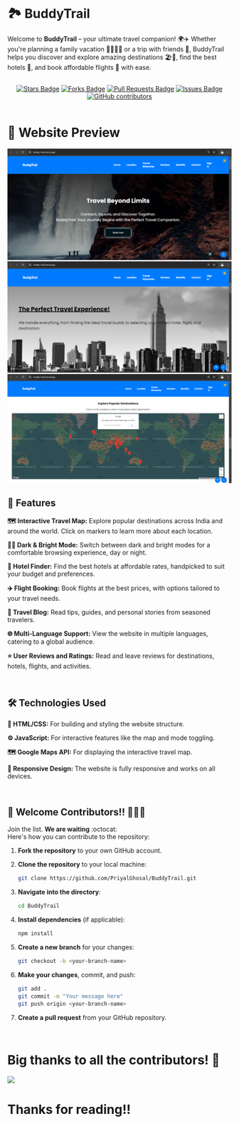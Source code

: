 # 🏞️ BuddyTrail

Welcome to **BuddyTrail** – your ultimate travel companion! 🌍✈️ Whether you're planning a family vacation 👨‍👩‍👧‍👦 or a trip with friends 👫, BuddyTrail helps you discover and explore amazing destinations 🏖️🏰, find the best hotels 🏨, and book affordable flights 💺 with ease.

<br />

<div align="center">
  <a href="https://github.com/PriyaGhosal/BuddyTrail/stargazers"><img src="https://img.shields.io/github/stars/PriyaGhosal/BuddyTrail" alt="Stars Badge"/></a>
  <a href="https://github.com/PriyaGhosal/BuddyTrail/network/members"><img src="https://img.shields.io/github/forks/PriyaGhosal/BuddyTrail" alt="Forks Badge"/></a>
  <a href="https://github.com/PriyaGhosal/BuddyTrail/pulls"><img src="https://img.shields.io/github/issues-pr/PriyaGhosal/BuddyTrail" alt="Pull Requests Badge"/></a>
  <a href="https://github.com/PriyaGhosal/BuddyTrail/issues"><img src="https://img.shields.io/github/issues/PriyaGhosal/BuddyTrail" alt="Issues Badge"/></a>
  <a href="https://github.com/PriyaGhosal/BuddyTrail/graphs/contributors"><img alt="GitHub contributors" src="https://img.shields.io/github/contributors/PriyaGhosal/BuddyTrail?color=2b9348"></a>
</div>


<br />

# 📸 Website Preview
<img src = "https://github.com/neeru24/Connect_icons/blob/main/Screenshot%202024-10-07%20182908.png" alt = "image">
<img src = "https://github.com/neeru24/Connect_icons/blob/main/Screenshot%202024-10-07%20182935.png" alt = "image">
<img src = "https://github.com/neeru24/Connect_icons/blob/main/Screenshot%202024-10-07%20183005.png" alt = "image">


<br />

## 🚀 Features

**🗺️ Interactive Travel Map:** Explore popular destinations across India and around the world. Click on markers to learn more about each location.

**🌙🌞 Dark & Bright Mode:** Switch between dark and bright modes for a comfortable browsing experience, day or night.

**🏨 Hotel Finder:** Find the best hotels at affordable rates, handpicked to suit your budget and preferences.

**✈️ Flight Booking:** Book flights at the best prices, with options tailored to your travel needs.

**📝 Travel Blog:** Read tips, guides, and personal stories from seasoned travelers.

**🌐 Multi-Language Support:** View the website in multiple languages, catering to a global audience.

**⭐ User Reviews and Ratings:** Read and leave reviews for destinations, hotels, flights, and activities.

<br />

## 🛠️ Technologies Used

**📝 HTML/CSS:** For building and styling the website structure.

**⚙️ JavaScript:** For interactive features like the map and mode toggling.

**🗺️ Google Maps API:** For displaying the interactive travel map.

**📱 Responsive Design:** The website is fully responsive and works on all devices.

<br />

## 🎉 Welcome Contributors!! 👨‍💻👋

Join the list. **We are waiting** :octocat:<br />
Here's how you can contribute to the repository:

1. **Fork the repository** to your own GitHub account.
   
2. **Clone the repository** to your local machine:
   
    ```bash
    git clone https://github.com/PriyalGhosal/BuddyTrail.git
    ```
    
3. **Navigate into the directory**:
   
    ```bash
    cd BuddyTrail
    ```
    
4. **Install dependencies** (if applicable):
   
    ```bash
    npm install
    ```
    
5. **Create a new branch** for your changes:
   
    ```bash
    git checkout -b <your-branch-name>
    ```
    
6. **Make your changes**, commit, and push:
   
    ```bash
    git add .
    git commit -m "Your message here"
    git push origin <your-branch-name>
    ```

7. **Create a pull request** from your GitHub repository.
</br>


# Big thanks to all the contributors! 🎉


<a href="https://github.com/PriyaGhosal/BuddyTrail/graphs/contributors">
  <img src="https://contrib.rocks/image?repo=PriyaGhosal/BuddyTrail" />
</a>


# Thanks for reading!!
